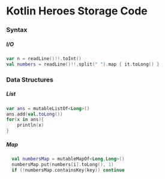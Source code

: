 # Kotlin Heroes Storage Code

### Syntax
##### I/O
```kotlin
var n = readLine()!!.toInt()
val numbers = readLine()!!.split(" ").map { it.toLong() }
```

### Data Structures
##### List
```kotlin
var ans = mutableListOf<Long>()
ans.add(val.toLong())
for(x in ans){
    println(x)  
}
```


##### Map
```kotlin
  val numbersMap = mutableMapOf<Long,Long>()
  numbersMap.put(numbers[i].toLong(), 1)
  if (!numbersMap.containsKey(key)) continue
```
